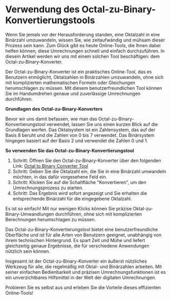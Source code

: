 Verwendung des Octal-zu-Binary-Konvertierungstools
==================================================

Wenn Sie jemals vor der Herausforderung standen, eine Oktalzahl in eine Binärzahl umzuwandeln, wissen Sie, wie zeitaufwändig und mühsam dieser Prozess sein kann. Zum Glück gibt es heute Online-Tools, die Ihnen dabei helfen können, diese Umrechnungen schnell und einfach durchzuführen. In diesem Artikel werden wir uns mit einem solchen Tool beschäftigen: dem Octal-zu-Binary-Konverter.

Der Octal-zu-Binary-Konverter ist ein praktisches Online-Tool, das es Benutzern ermöglicht, Oktalzahlen in Binärzahlen umzuwandeln, ohne sich mit komplizierten mathematischen Formeln oder Gleichungen herumschlagen zu müssen. Mit diesem benutzerfreundlichen Tool können Sie im Handumdrehen genaue und zuverlässige Umrechnungen durchführen.

**Grundlagen des Octal-zu-Binary-Konverters**

Bevor wir uns damit befassen, wie man das Octal-zu-Binary-Konvertierungstool verwendet, lassen Sie uns einen kurzen Blick auf die Grundlagen werfen. Das Oktalsystem ist ein Zahlensystem, das auf der Basis 8 beruht und die Zahlen von 0 bis 7 verwendet. Das Binärsystem hingegen basiert auf der Basis 2 und verwendet die Zahlen 0 und 1.

**So verwenden Sie das Octal-zu-Binary-Konvertierungstool**

1. Schritt: Öffnen Sie den Octal-zu-Binary-Konverter über den folgenden Link: [Octal to Binary Converter Tool](https://www.onlinecalculatorsfree.com/de/convert/octal-to-binary.html)
2. Schritt: Geben Sie die Oktalzahl ein, die Sie in eine Binärzahl umwandeln möchten, in das dafür vorgesehene Feld ein.
3. Schritt: Klicken Sie auf die Schaltfläche "Konvertieren", um den Umrechnungsprozess zu starten.
4. Schritt: Das Ergebnis wird sofort angezeigt und Sie erhalten die entsprechende Binärzahl für die eingegebene Oktalzahl.

Es ist so einfach! Mit nur wenigen Klicks können Sie präzise Oktal-zu-Binary-Umwandlungen durchführen, ohne sich mit komplizierten Berechnungen herumschlagen zu müssen.

Das Octal-zu-Binary-Konvertierungstool bietet eine benutzerfreundliche Oberfläche und ist für alle Arten von Benutzern geeignet, unabhängig von ihrem technischen Hintergrund. Es spart Zeit und Mühe und liefert gleichzeitig genaue Ergebnisse, die für verschiedene Anwendungen nützlich sein können.

Insgesamt ist der Octal-zu-Binary-Konverter ein äußerst nützliches Werkzeug für alle, die regelmäßig mit Oktal- und Binärzahlen arbeiten. Mit seiner einfachen Bedienbarkeit und präzisen Umrechnungsfunktionen ist es ein unverzichtbares Hilfsmittel in der Welt der digitalen Umrechnungen.

Probieren Sie es selbst aus und erleben Sie die Vorteile dieses effizienten Online-Tools!